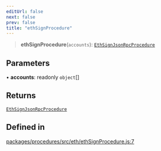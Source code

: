 ```yaml
---
editUrl: false
next: false
prev: false
title: "ethSignProcedure"
---
```


> **ethSignProcedure**(`accounts`): [`EthSignJsonRpcProcedure`](/reference/tevm/procedures/type-aliases/ethsignjsonrpcprocedure/)

## Parameters

• **accounts**: readonly `object`[]

## Returns

[`EthSignJsonRpcProcedure`](/reference/tevm/procedures/type-aliases/ethsignjsonrpcprocedure/)

## Defined in

[packages/procedures/src/eth/ethSignProcedure.js:7](https://github.com/qbzzt/tevm-monorepo/blob/main/packages/procedures/src/eth/ethSignProcedure.js#L7)
